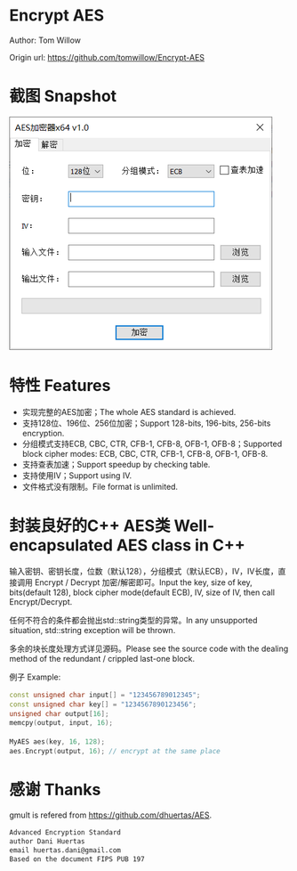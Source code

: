 # Encrypt AES

Author: Tom Willow

Origin url: https://github.com/tomwillow/Encrypt-AES

# 截图 Snapshot

![](snapshot/snapshot.png)

# 特性 Features

- 实现完整的AES加密；The whole AES standard is achieved.
- 支持128位、196位、256位加密；Support 128-bits, 196-bits, 256-bits encryption.
- 分组模式支持ECB, CBC, CTR, CFB-1, CFB-8, OFB-1, OFB-8；Supported block cipher modes: ECB, CBC, CTR, CFB-1, CFB-8, OFB-1, OFB-8.
- 支持查表加速；Support speedup by checking table.
- 支持使用IV；Support using IV.
- 文件格式没有限制。File format is unlimited.

# 封装良好的C++ AES类 Well-encapsulated AES class in C++

输入密钥、密钥长度，位数（默认128），分组模式（默认ECB），IV，IV长度，直接调用 Encrypt / Decrypt 加密/解密即可。Input the key, size of key, bits(default 128), block cipher mode(default ECB), IV, size of IV, then call Encrypt/Decrypt.

任何不符合的条件都会抛出std::string类型的异常。In any unsupported situation,  std::string exception will be thrown.

多余的块长度处理方式详见源码。Please see the source code with the dealing method of the redundant / crippled last-one block.

例子 Example:

```c++
const unsigned char input[] = "123456789012345";
const unsigned char key[] = "1234567890123456";
unsigned char output[16];
memcpy(output, input, 16);

MyAES aes(key, 16, 128);
aes.Encrypt(output, 16); // encrypt at the same place
```

# 感谢 Thanks

gmult is refered from https://github.com/dhuertas/AES.

```
Advanced Encryption Standard
author Dani Huertas
email huertas.dani@gmail.com
Based on the document FIPS PUB 197
```

